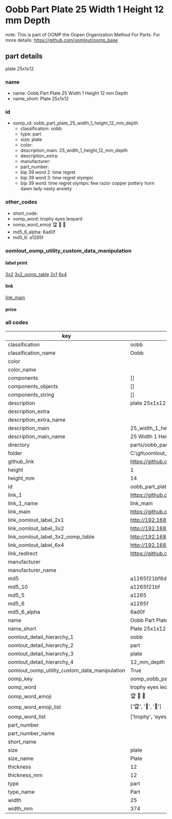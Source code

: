 # Oobb Part Plate 25 Width 1 Height 12 mm Depth  

note: This is part of OOMP the Oopen Organization Method For Parts. For more details: https://github.com/oomlout/oomp_base

##  part details
  



plate 25x1x12



### name
* name: Oobb Part Plate 25 Width 1 Height 12 mm Depth
* name_short: Plate 25x1x12 
### id
* oomp_id: oobb_part_plate_25_width_1_height_12_mm_depth
  * classification: oobb
  * type: part
  * size: plate
  * color: 
  * description_main: 25_width_1_height_12_mm_depth
  * description_extra: 
  * manufacturer: 
  * part_number: 
  * bip 39 word 2: time regret
  * bip 39 word 3: time regret olympic
  * bip 39 word: time regret olympic few razor copper pottery horn dawn lady nasty anxiety

### other_codes
* short_code: 
* oomp_word: trophy eyes leopard
* oomp_word_emoji :trophy: :eyes: :leopard:
* md5_6_alpha: 6ad0f
* md5_6: a1265f






### oomlout_oomp_utility_custom_data_manipulation
#### label print
[3x2](http://192.168.1.245:1112/?label=oomp%206ad0f)
[3x2_oomp_table](http://192.168.1.108:1112/?label=oomp%206ad0f)
[2x1](http://192.168.1.242:1112/?label=oomp%206ad0f)
[6x4](http://192.168.1.55:1112/?label=oomp%206ad0f)    

#### link

[link_main](https://github.com/oomlout/oomlout_oobb_version_4_generated_parts/tree/main/navigation_oomp/oobb/part/plate/25_width_1_height_12_mm_depth/part)                              

#### price







### all codes 
| key | value |  
| --- | --- |  
| classification | oobb |  
| classification_name | Oobb |  
| color |  |  
| color_name |  |  
| components | [] |  
| components_objects | [] |  
| components_string | [] |  
| description | plate 25x1x12 |  
| description_extra |  |  
| description_extra_name |  |  
| description_main | 25_width_1_height_12_mm_depth |  
| description_main_name | 25 Width 1 Height 12 mm Depth |  
| directory | parts/oobb_part_plate_25_width_1_height_12_mm_depth |  
| folder | C:\gh\oomlout_oobb_version_4_generated_parts\parts\oobb_part_plate_25_width_1_height_12_mm_depth |  
| github_link | https://github.com/oomlout/oomlout_oomp_part_src/tree/main/parts/oobb_part_plate_25_width_1_height_12_mm_depth |  
| height | 1 |  
| height_mm | 14 |  
| id | oobb_part_plate_25_width_1_height_12_mm_depth |  
| link_1 | https://github.com/oomlout/oomlout_oobb_version_4_generated_parts/tree/main/navigation_oomp/oobb/part/plate/25_width_1_height_12_mm_depth/part |  
| link_1_name | link_main |  
| link_main | https://github.com/oomlout/oomlout_oobb_version_4_generated_parts/tree/main/navigation_oomp/oobb/part/plate/25_width_1_height_12_mm_depth/part |  
| link_oomlout_label_2x1 | http://192.168.1.242:1112/?label=oomp%206ad0f |  
| link_oomlout_label_3x2 | http://192.168.1.245:1112/?label=oomp%206ad0f |  
| link_oomlout_label_3x2_oomp_table | http://192.168.1.108:1112/?label=oomp%206ad0f |  
| link_oomlout_label_6x4 | http://192.168.1.55:1112/?label=oomp%206ad0f |  
| link_redirect | https://github.com/oomlout/oomlout_oobb_version_4_generated_parts/tree/main/parts/oobb_plate_25_01_12 |  
| manufacturer |  |  
| manufacturer_name |  |  
| md5 | a1265f21bf6d951cbfd9555934ad2f12 |  
| md5_10 | a1265f21bf |  
| md5_5 | a1265 |  
| md5_6 | a1265f |  
| md5_6_alpha | 6ad0f |  
| name | Oobb Part Plate 25 Width 1 Height 12 mm Depth |  
| name_short | Plate 25x1x12  |  
| oomlout_detail_hierarchy_1 | oobb |  
| oomlout_detail_hierarchy_2 | part |  
| oomlout_detail_hierarchy_3 | plate |  
| oomlout_detail_hierarchy_4 | 12_mm_depth |  
| oomlout_oomp_utility_custom_data_manipulation | True |  
| oomp_key | oomp_oobb_part_plate_25_width_1_height_12_mm_depth |  
| oomp_word | trophy eyes leopard |  
| oomp_word_emoji | :trophy: :eyes: :leopard: |  
| oomp_word_emoji_list | [':trophy:', ':eyes:', ':leopard:'] |  
| oomp_word_list | ['trophy', 'eyes', 'leopard'] |  
| part_number |  |  
| part_number_name |  |  
| short_name |  |  
| size | plate |  
| size_name | Plate |  
| thickness | 12 |  
| thickness_mm | 12 |  
| type | part |  
| type_name | Part |  
| width | 25 |  
| width_mm | 374 |  
